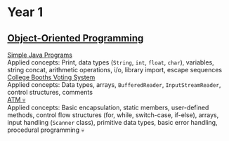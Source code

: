 # Year 1
## [Object-Oriented Programming](year-1/object-oriented-programming)
[Simple Java Programs](year-1/object-oriented-programming/20250205-a-mp1) <br/>
Applied concepts: Print, data types (`String`, `int`, `float`, `char`), variables, string concat, arithmetic operations, i/o, library import, escape sequences <br/>
[College Booths Voting System](year-1/object-oriented-programming/20250212-a-mp2) <br/>
Applied concepts: Data types, arrays, `BufferedReader`, `InputStreamReader`, control structures, comments <br/>
[ATM :skull:](year-1/object-oriented-programming/20250305-a-exam) <br/>
Applied concepts: Basic encapsulation, static members, user-defined methods, control flow structures (for, while, switch-case, if-else), arrays, input handling (`Scanner` class), primitive data types, basic error handling, procedural programming :skull: <br/>
